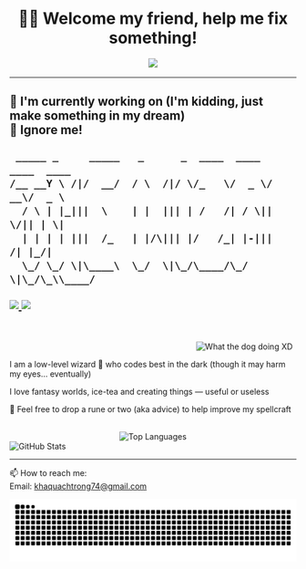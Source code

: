 <h1 align="center">
🧙‍♂️ Welcome my friend, help me fix something!
</h1>

<p align="center">
  <a href="https://github.com/DenverCoder1/readme-typing-svg">
    <img src="https://readme-typing-svg.herokuapp.com?font=JetBrains+Mono+Regular&color=blue&size=25&center=true&vCenter=true&width=600&height=100&lines=📖+Open+University+of+Ho+Chi+Minh+City;Wizard+Acent+Runes+Future,;Passionate+learner">
  </a>
</p>

---

<h2>
  🔭 I'm currently working on (I'm kidding, just make something in my dream)<br>
  🛌 Ignore me!

     _____ _     _____   _      _  ____  ____  ____  ____ 
    /__ __Y \ /|/  __/  / \  /|/ \/_   \/  _ \/  __\/  _ \
      / \ | |_|||  \    | |  ||| | /   /| / \||  \/|| | \|
      | | | | |||  /_   | |/\||| |/   /_| |-|||    /| |_/|
      \_/ \_/ \|\____\  \_/  \|\_/\____/\_/ \|\_/\_\\____/
                                                      

  <a href="https://github.com/khaquachtrong74">
    <img src="https://img.shields.io/badge/GitHub-181717?style=for-the-badge&logo=github&logoColor=white">
  </a>
  <a href="https://www.quora.com/profile/Da-Kha-1">
    <img src="https://img.shields.io/badge/Quora-B92B27?style=for-the-badge&logo=quora&logoColor=white">
  </a>

</h2>

<br>
<br>
<picture>
  <img src="https://raw.githubusercontent.com/khaquachtrong74/khaquachtrong74/main/Profile/jake.gif" alt="What the dog doing XD" width="35%" align="right">
</picture>

<br>
<div>
  <p>I am a low-level wizard 🧙 who codes best in the dark (though it may harm my eyes... eventually)</p>
  <p>I love fantasy worlds, ice-tea and creating things — useful or useless</p>
  <p>🧰 Feel free to drop a rune or two (aka advice) to help improve my spellcraft</p>
</div>

<br>
<div align="center">
          <img src="https://github-readme-stats.vercel.app/api/top-langs/?username=khaquachtrong74&langs_count=5&layout=compact&theme=synthwave" alt="Top Languages" height="150">
</div>
          <img src="https://github-readme-stats.vercel.app/api?username=khaquachtrong74&layout=compact&theme=synthwave&show_icons=true" alt="GitHub Stats" height="150">


---

📫 How to reach me: <br>
Email: khaquachtrong74@gmail.com

<picture>
  <source media="(prefers-color-scheme: dark)" srcset="https://raw.githubusercontent.com/khaquachtrong74/snk/output/github-contribution-grid-snake-dark.svg" />
  <img alt="Snake animation" src="https://raw.githubusercontent.com/khaquachtrong74/snk/output/github-contribution-grid-snake.svg" />
</picture>
